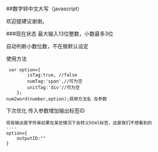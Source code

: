 ##数字转中文大写（javascript）

欢迎提建议谢谢。

###现在状态
最大输入13位整数，小数最多3位

自动判断小数位数，不在做默认设定


使用方法
```
 var option={
        isTag:true, //false
        numTag:'span',//可为空
        unitTag:'div'//可为空
    };
num2word(number,option);调用方法名 及参数
```

下次优化 传入参数增加输出标签ID
```
现有输出是字符串如果在某些情况下会转义html标签，这是我们不想看到的
····
option={
    outputID:""
}
```